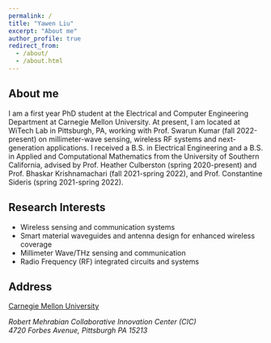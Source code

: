 ```yaml
---
permalink: /
title: "Yawen Liu"
excerpt: "About me"
author_profile: true
redirect_from: 
  - /about/
  - /about.html
---
```


About me
------ 
I am a first year PhD student at the Electrical and Computer Engineering Department at Carnegie Mellon University. At present, I am located at WiTech Lab in Pittsburgh, PA, working with Prof. Swarun Kumar (fall 2022-present) on millimeter-wave sensing, wireless RF systems and next-generation applications. I received a B.S. in Electrical Engineering and a B.S. in Applied and Computational Mathematics from the University of Southern California, advised by Prof. Heather Culberston (spring 2020-present) and Prof. Bhaskar Krishnamachari (fall 2021-spring 2022), and Prof. Constantine Sideris (spring 2021-spring 2022).

Research Interests
------ 
* Wireless sensing and communication systems
* Smart material waveguides and antenna design for enhanced wireless coverage
* Millimeter Wave/THz sensing and communication
* Radio Frequency (RF) integrated circuits and systems

Address
------
[Carnegie Mellon University](https://www.cmu.edu/)
<address>
Robert Mehrabian Collaborative Innovation Center (CIC)<br />4720 Forbes Avenue, Pittsburgh PA 15213<br />
</address>
